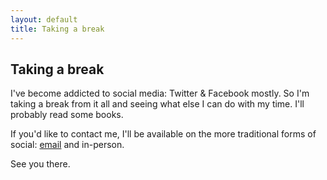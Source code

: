 ```yaml
---
layout: default
title: Taking a break
---
```


<h2>Taking a break</h2>

I've become addicted to social media: Twitter &amp; Facebook mostly. So I'm taking a break from it all and seeing what else I can do with my time. I'll probably read some books.

If you'd like to contact me, I'll be available on the more traditional forms of social: <a href='mailto:me@ryanbigg.com'>email</a> and in-person.

See you there.
